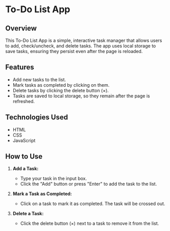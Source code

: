 # To-Do List App

## Overview

This To-Do List App is a simple, interactive task manager that allows users to add, check/uncheck, and delete tasks. The app uses local storage to save tasks, ensuring they persist even after the page is reloaded.

## Features

- Add new tasks to the list.
- Mark tasks as completed by clicking on them.
- Delete tasks by clicking the delete button (×).
- Tasks are saved to local storage, so they remain after the page is refreshed.

## Technologies Used

- HTML
- CSS
- JavaScript

## How to Use

1. **Add a Task:**
   - Type your task in the input box.
   - Click the "Add" button or press "Enter" to add the task to the list.

2. **Mark a Task as Completed:**
   - Click on a task to mark it as completed. The task will be crossed out.

3. **Delete a Task:**
   - Click the delete button (×) next to a task to remove it from the list.